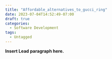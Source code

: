 ```yaml
---
title: "Affordable_alternatives_to_gucci_ring"
date: 2023-07-04T14:52:49-07:00
draft: true
categories:
  - Software Development
tags:
  - Untagged
---
```


**Insert Lead paragraph here.**